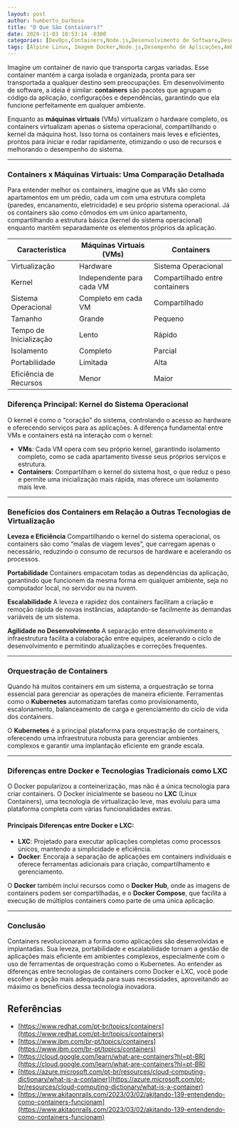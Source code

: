 ```yaml
---
layout: post
author: humberto_barbosa
title: "O Que São Containers?"
date: 2024-11-03 10:53:14 -0300
categories: [DevOps,Containers,Node.js,Desenvolvimento de Software,Desempenho e Otimização,Imagens Docker,Infraestrutura e Deployment]
tags: [Alpine Linux, Imagem Docker,Node.js,Desempenho de Aplicações,Ambientes de Produção,Build de Aplicações,Docker,Boas Práticas Docker]
---
```


Imagine um container de navio que transporta cargas variadas. Esse container mantém a carga isolada e organizada, pronta para ser transportada a qualquer destino sem preocupações. Em desenvolvimento de software, a ideia é similar: **containers** são pacotes que agrupam o código da aplicação, configurações e dependências, garantindo que ela funcione perfeitamente em qualquer ambiente.

Enquanto as **máquinas virtuais** (VMs) virtualizam o hardware completo, os containers virtualizam apenas o sistema operacional, compartilhando o kernel da máquina host. Isso torna os containers mais leves e eficientes, prontos para iniciar e rodar rapidamente, otimizando o uso de recursos e melhorando o desempenho do sistema.

---

### Containers x Máquinas Virtuais: Uma Comparação Detalhada

Para entender melhor os containers, imagine que as VMs são como apartamentos em um prédio, cada um com uma estrutura completa (paredes, encanamento, eletricidade) e seu próprio sistema operacional. Já os containers são como cômodos em um único apartamento, compartilhando a estrutura básica (kernel do sistema operacional) enquanto mantêm separadamente os elementos próprios da aplicação.

| **Característica**     | **Máquinas Virtuais (VMs)** | **Containers**                 |
| ---------------------- | --------------------------- | ------------------------------ |
| Virtualização          | Hardware                    | Sistema Operacional            |
| Kernel                 | Independente para cada VM   | Compartilhado entre containers |
| Sistema Operacional    | Completo em cada VM         | Compartilhado                  |
| Tamanho                | Grande                      | Pequeno                        |
| Tempo de Inicialização | Lento                       | Rápido                         |
| Isolamento             | Completo                    | Parcial                        |
| Portabilidade          | Limitada                    | Alta                           |
| Eficiência de Recursos | Menor                       | Maior                          |

### Diferença Principal: Kernel do Sistema Operacional

O kernel é como o “coração” do sistema, controlando o acesso ao hardware e oferecendo serviços para as aplicações. A diferença fundamental entre VMs e containers está na interação com o kernel:

- **VMs**: Cada VM opera com seu próprio kernel, garantindo isolamento completo, como se cada apartamento tivesse seus próprios serviços e estrutura.
- **Containers**: Compartilham o kernel do sistema host, o que reduz o peso e permite uma inicialização mais rápida, mas oferece um isolamento mais leve.

---

### Benefícios dos Containers em Relação a Outras Tecnologias de Virtualização

**Leveza e Eficiência**
Compartilhando o kernel do sistema operacional, os containers são como “malas de viagem leves”, que carregam apenas o necessário, reduzindo o consumo de recursos de hardware e acelerando os processos.

**Portabilidade**
Containers empacotam todas as dependências da aplicação, garantindo que funcionem da mesma forma em qualquer ambiente, seja no computador local, no servidor ou na nuvem.

**Escalabilidade**
A leveza e rapidez dos containers facilitam a criação e remoção rápida de novas instâncias, adaptando-se facilmente às demandas variáveis de um sistema.

**Agilidade no Desenvolvimento**
A separação entre desenvolvimento e infraestrutura facilita a colaboração entre equipes, acelerando o ciclo de desenvolvimento e permitindo atualizações e correções frequentes.

---

### Orquestração de Containers

Quando há muitos containers em um sistema, a orquestração se torna essencial para gerenciar as operações de maneira eficiente. Ferramentas como o **Kubernetes** automatizam tarefas como provisionamento, escalonamento, balanceamento de carga e gerenciamento do ciclo de vida dos containers.

O **Kubernetes** é a principal plataforma para orquestração de containers, oferecendo uma infraestrutura robusta para gerenciar ambientes complexos e garantir uma implantação eficiente em grande escala.

---

### Diferenças entre Docker e Tecnologias Tradicionais como LXC

O Docker popularizou a conteinerização, mas não é a única tecnologia para criar containers. O Docker inicialmente se baseou no **LXC** (Linux Containers), uma tecnologia de virtualização leve, mas evoluiu para uma plataforma completa com várias funcionalidades extras.

#### Principais Diferenças entre Docker e LXC:

- **LXC**: Projetado para executar aplicações completas como processos únicos, mantendo a simplicidade e eficiência.
- **Docker**: Encoraja a separação de aplicações em containers individuais e oferece ferramentas adicionais para criação, compartilhamento e gerenciamento.

O **Docker** também inclui recursos como o **Docker Hub**, onde as imagens de containers podem ser compartilhadas, e o **Docker Compose**, que facilita a execução de múltiplos containers como parte de uma única aplicação.

---

### Conclusão

Containers revolucionaram a forma como aplicações são desenvolvidas e implantadas. Sua leveza, portabilidade e escalabilidade tornam a gestão de aplicações mais eficiente em ambientes complexos, especialmente com o uso de ferramentas de orquestração como o Kubernetes. Ao entender as diferenças entre tecnologias de containers como Docker e LXC, você pode escolher a opção mais adequada para suas necessidades, aproveitando ao máximo os benefícios dessa tecnologia inovadora.

## Referências
- [https://www.redhat.com/pt-br/topics/containers](https://www.redhat.com/pt-br/topics/containers)
- [https://www.ibm.com/br-pt/topics/containers](https://www.ibm.com/br-pt/topics/containers)
- [https://cloud.google.com/learn/what-are-containers?hl=pt-BR](https://cloud.google.com/learn/what-are-containers?hl=pt-BR)
- [https://azure.microsoft.com/pt-br/resources/cloud-computing-dictionary/what-is-a-container](https://azure.microsoft.com/pt-br/resources/cloud-computing-dictionary/what-is-a-container)
- [https://www.akitaonrails.com/2023/03/02/akitando-139-entendendo-como-containers-funcionam](https://www.akitaonrails.com/2023/03/02/akitando-139-entendendo-como-containers-funcionam)
